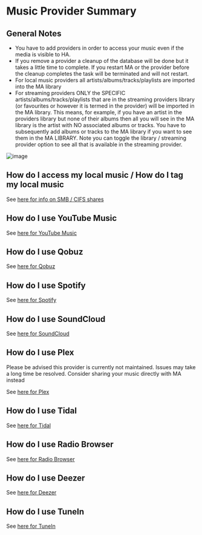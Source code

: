 # Music Provider Summary

## General Notes
* You have to add providers in order to access your music even if the media is visible to HA. 
* If you remove a provider a cleanup of the database will be done but it takes a little time to complete. If you restart MA or the provider before the cleanup completes the task will be terminated and will not restart.
* For local music providers all artists/albums/tracks/playlists are imported into the MA library
* For streaming providers ONLY the SPECIFIC artists/albums/tracks/playlists that are in the streaming providers library (or favourites or however it is termed in the provider) will be imported in the MA library. This means, for example, if you have an artist in the providers library but none of their albums then all you will see in the MA library is the artist with NO associated albums or tracks. You have to subsequently add albums or tracks to the MA library if you want to see them in the MA LIBRARY. Note you can toggle the library / streaming provider option to see all that is available in the streaming provider.

![image](https://github.com/music-assistant/hass-music-assistant/assets/19848947/eac76ff8-8789-4c6f-9c7d-59b0a18f9952)

## How do I access my local music / How do I tag my local music

See [here for info on SMB / CIFS shares](../music-providers/filesystem.md)

## How do I use YouTube Music

See [here for YouTube Music](../music-providers/youtube-music.md)

## How do I use Qobuz

See [here for Qobuz](../music-providers/qobuz.md)

## How do I use Spotify

See [here for Spotify](../music-providers/spotify.md)

## How do I use SoundCloud

See [here for SoundCloud](../music-providers/soundcloud.md)

## How do I use Plex

Please be advised this provider is currently not maintained. Issues may take a long time be resolved. Consider sharing your music directly with MA instead

See [here for Plex](../music-providers/plex.md)

## How do I use Tidal

See [here for Tidal](../music-providers/tidal.md)

## How do I use Radio Browser

See [here for Radio Browser](../music-providers/radio-browser.md)

## How do I use Deezer

See [here for Deezer](../music-providers/deezer.md)

## How do I use TuneIn

See [here for TuneIn](../music-providers/tunein.md)